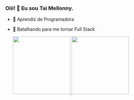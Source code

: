 ### Oiii! 👋 Eu sou Tai Mellonny.

- 🔭 Aprendiz de Programadora
- 🌱 Batalhando para me tornar Full Stack

  <div>
    <a href="https://linktr.ee/tai_mellonny">
    <img height="180em" src="https://github-readme-stats.vercel.app/api?username=taimellonny&show_icons=true&theme=dracula&include_all_commits-true&count_private=true"/_>
    <img height="180em" src="https://github-readme-stats.vercel.app/api/top-langes/?username=taimellonny&layout=compact&langs_count=16&theme=dracula"/_>
  </div>
